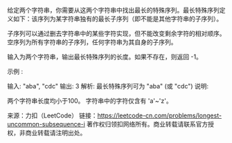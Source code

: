 给定两个字符串，你需要从这两个字符串中找出最长的特殊序列。最长特殊序列定义如下：该序列为某字符串独有的最长子序列（即不能是其他字符串的子序列）。

子序列可以通过删去字符串中的某些字符实现，但不能改变剩余字符的相对顺序。空序列为所有字符串的子序列，任何字符串为其自身的子序列。

输入为两个字符串，输出最长特殊序列的长度。如果不存在，则返回 -1。

示例 :

输入: "aba", "cdc"
输出: 3
解析: 最长特殊序列可为 "aba" (或 "cdc")
说明:

两个字符串长度均小于100。
字符串中的字符仅含有 'a'~'z'。

来源：力扣（LeetCode）
链接：https://leetcode-cn.com/problems/longest-uncommon-subsequence-i
著作权归领扣网络所有。商业转载请联系官方授权，非商业转载请注明出处。